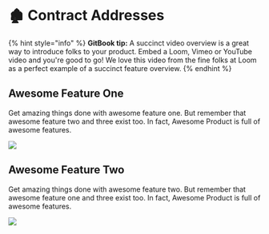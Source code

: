 # 🏚 Contract Addresses

{% hint style="info" %} **GitBook tip:** A succinct video overview is a great way to introduce folks to your product.
Embed a Loom, Vimeo or YouTube video and you're good to go! We love this video from the fine folks at Loom as a perfect
example of a succinct feature overview. {% endhint %}

## Awesome Feature One

Get amazing things done with awesome feature one. But remember that awesome feature two and three exist too. In fact,
Awesome Product is full of awesome features.

![](https://images.unsplash.com/photo-1555774698-0b77e0d5fac6?crop=entropy&cs=tinysrgb&fm=jpg&ixid=MnwxOTcwMjR8MHwxfHNlYXJjaHwyfHxhcHB8ZW58MHx8fHwxNjYwNTgzMzQz&ixlib=rb-1.2.1&q=80)

## Awesome Feature Two

Get amazing things done with awesome feature two. But remember that awesome feature one and three exist too. In fact,
Awesome Product is full of awesome features.

![](https://images.unsplash.com/photo-1569144157591-c60f3f82f137?crop=entropy&cs=tinysrgb&fm=jpg&ixid=MnwxOTcwMjR8MHwxfHNlYXJjaHwxfHxmZWF0dXJlfGVufDB8fHx8MTY2MDU4MzM1OQ&ixlib=rb-1.2.1&q=80)
